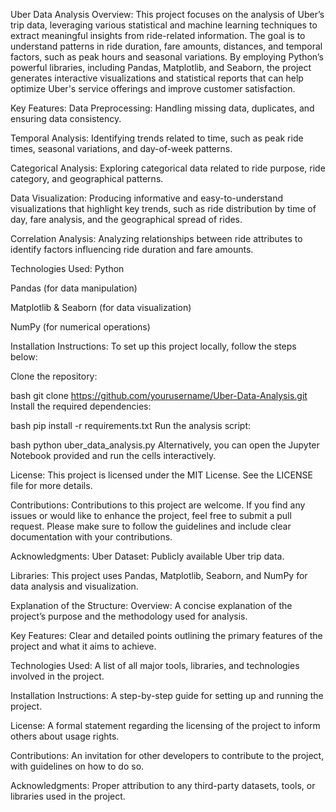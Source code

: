Uber Data Analysis
Overview:
This project focuses on the analysis of Uber’s trip data, leveraging various statistical and machine learning techniques to extract meaningful insights from ride-related information. The goal is to understand patterns in ride duration, fare amounts, distances, and temporal factors, such as peak hours and seasonal variations. By employing Python’s powerful libraries, including Pandas, Matplotlib, and Seaborn, the project generates interactive visualizations and statistical reports that can help optimize Uber's service offerings and improve customer satisfaction.

Key Features:
Data Preprocessing: Handling missing data, duplicates, and ensuring data consistency.

Temporal Analysis: Identifying trends related to time, such as peak ride times, seasonal variations, and day-of-week patterns.

Categorical Analysis: Exploring categorical data related to ride purpose, ride category, and geographical patterns.

Data Visualization: Producing informative and easy-to-understand visualizations that highlight key trends, such as ride distribution by time of day, fare analysis, and the geographical spread of rides.

Correlation Analysis: Analyzing relationships between ride attributes to identify factors influencing ride duration and fare amounts.

Technologies Used:
Python

Pandas (for data manipulation)

Matplotlib & Seaborn (for data visualization)

NumPy (for numerical operations)

Installation Instructions:
To set up this project locally, follow the steps below:

Clone the repository:

bash
git clone https://github.com/yourusername/Uber-Data-Analysis.git
Install the required dependencies:

bash
pip install -r requirements.txt
Run the analysis script:

bash
python uber_data_analysis.py
Alternatively, you can open the Jupyter Notebook provided and run the cells interactively.

License:
This project is licensed under the MIT License. See the LICENSE file for more details.

Contributions:
Contributions to this project are welcome. If you find any issues or would like to enhance the project, feel free to submit a pull request. Please make sure to follow the guidelines and include clear documentation with your contributions.

Acknowledgments:
Uber Dataset: Publicly available Uber trip data.

Libraries: This project uses Pandas, Matplotlib, Seaborn, and NumPy for data analysis and visualization.

Explanation of the Structure:
Overview: A concise explanation of the project’s purpose and the methodology used for analysis.

Key Features: Clear and detailed points outlining the primary features of the project and what it aims to achieve.

Technologies Used: A list of all major tools, libraries, and technologies involved in the project.

Installation Instructions: A step-by-step guide for setting up and running the project.

License: A formal statement regarding the licensing of the project to inform others about usage rights.

Contributions: An invitation for other developers to contribute to the project, with guidelines on how to do so.

Acknowledgments: Proper attribution to any third-party datasets, tools, or libraries used in the project.
